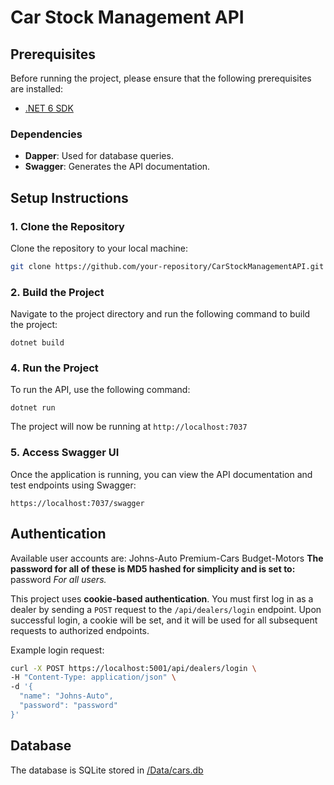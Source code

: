 # Car Stock Management API

## Prerequisites
Before running the project, please ensure that the following prerequisites are installed:
- [.NET 6 SDK](https://dotnet.microsoft.com/download/dotnet/6.0)

### Dependencies
- **Dapper**: Used for database queries.
- **Swagger**: Generates the API documentation.



## Setup Instructions

### 1. Clone the Repository
Clone the repository to your local machine:
```bash
git clone https://github.com/your-repository/CarStockManagementAPI.git
```

### 2. Build the Project
Navigate to the project directory and run the following command to build the project:
```
dotnet build
```

### 4. Run the Project
To run the API, use the following command:
```
dotnet run
```

The project will now be running at `http://localhost:7037`

### 5. Access Swagger UI
Once the application is running, you can view the API documentation and test endpoints using Swagger:
```
https://localhost:7037/swagger
```

## Authentication
Available user accounts are:
Johns-Auto
Premium-Cars
Budget-Motors
**The password for all of these is MD5 hashed for simplicity and is set to:**
password
*For all users.*

This project uses **cookie-based authentication**. You must first log in as a dealer by sending a `POST` request to the `/api/dealers/login` endpoint. Upon successful login, a cookie will be set, and it will be used for all subsequent requests to authorized endpoints.

Example login request:
```bash
curl -X POST https://localhost:5001/api/dealers/login \
-H "Content-Type: application/json" \
-d '{
  "name": "Johns-Auto",
  "password": "password"
}'
```

## Database
The database is SQLite stored in [/Data/cars.db](./Data/cars.db)
